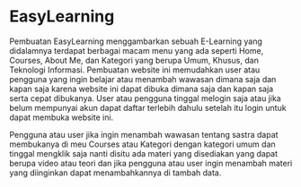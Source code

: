 # EasyLearning

Pembuatan EasyLearning menggambarkan sebuah E-Learning yang didalamnya terdapat berbagai macam menu yang ada seperti Home, Courses, About Me, dan Kategori yang berupa Umum, Khusus, dan Teknologi Informasi. Pembuatan website ini memudahkan user atau pengguna yang ingin belajar atau menambah wawasan dimana saja dan kapan saja karena website ini dapat dibuka dimana saja dan kapan saja serta cepat dibukanya. User atau pengguna tinggal melogin saja atau jika belum mempunyai akun dapat daftar terlebih dahulu setelah itu login untuk dapat membuka website ini.

Pengguna atau user jika ingin menambah wawasan tentang sastra dapat membukanya di meu Courses atau Kategori dengan kategori umum dan tinggal mengklik saja nanti disitu ada materi yang disediakan yang dapat berupa video atau teori dan jika pengguna atau user ingin menambah materi yang diinginkan dapat menambahkannya di tambah data.
